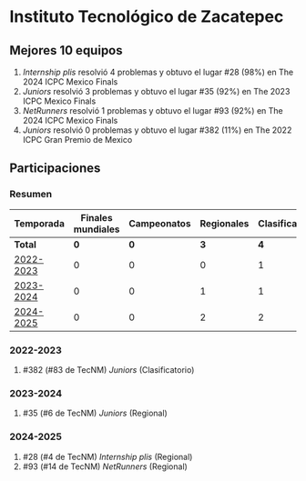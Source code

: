 # Instituto Tecnológico de Zacatepec

## Mejores 10 equipos

1. _Internship plis_ resolvió 4 problemas y obtuvo el lugar #28 (98%) en The 2024 ICPC Mexico Finals
1. _Juniors_ resolvió 3 problemas y obtuvo el lugar #35 (92%) en The 2023 ICPC Mexico Finals
1. _NetRunners_ resolvió 1 problemas y obtuvo el lugar #93 (92%) en The 2024 ICPC Mexico Finals
1. _Juniors_ resolvió 0 problemas y obtuvo el lugar #382 (11%) en The 2022 ICPC Gran Premio de Mexico

## Participaciones

### Resumen

| Temporada | Finales mundiales | Campeonatos | Regionales | Clasificatorios | Equipos |
| --- | --- | --- | --- | --- | --- |
| **Total** | **0** | **0** | **3** | **4** | **4** |
| [2022-2023](#2022-2023) | 0 | 0 | 0 | 1 | 1 |
| [2023-2024](#2023-2024) | 0 | 0 | 1 | 1 | 1 |
| [2024-2025](#2024-2025) | 0 | 0 | 2 | 2 | 2 |

### 2022-2023

1. #382 (#83 de TecNM) _Juniors_ (Clasificatorio)

### 2023-2024

1. #35 (#6 de TecNM) _Juniors_ (Regional)

### 2024-2025

1. #28 (#4 de TecNM) _Internship plis_ (Regional)
1. #93 (#14 de TecNM) _NetRunners_ (Regional)




